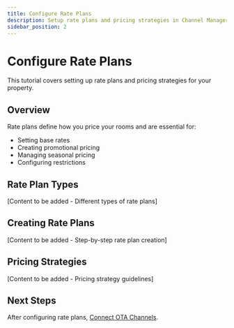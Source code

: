 ```yaml
---
title: Configure Rate Plans
description: Setup rate plans and pricing strategies in Channel Manager
sidebar_position: 2
---
```


# Configure Rate Plans

This tutorial covers setting up rate plans and pricing strategies for your property.

## Overview

Rate plans define how you price your rooms and are essential for:

- Setting base rates
- Creating promotional pricing
- Managing seasonal pricing
- Configuring restrictions

## Rate Plan Types

[Content to be added - Different types of rate plans]

## Creating Rate Plans

[Content to be added - Step-by-step rate plan creation]

## Pricing Strategies

[Content to be added - Pricing strategy guidelines]

## Next Steps

After configuring rate plans, [Connect OTA Channels](channels.md).